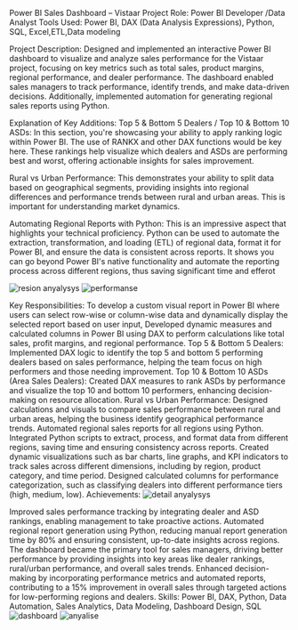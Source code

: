 Power BI Sales Dashboard – Vistaar Project
Role: Power BI Developer /Data Analyst
Tools Used: Power BI, DAX (Data Analysis Expressions), Python, SQL, Excel,ETL,Data modeling 

Project Description:
Designed and implemented an interactive Power BI dashboard to visualize and analyze sales performance for the Vistaar project, focusing on key metrics such as total sales, product margins, regional performance, and dealer performance. The dashboard enabled sales managers to track performance, identify trends, and make data-driven decisions. Additionally, implemented automation for generating regional sales reports using Python.



Explanation of Key Additions:
Top 5 & Bottom 5 Dealers / Top 10 & Bottom 10 ASDs: In this section, you're showcasing your ability to apply ranking logic within Power BI. The use of RANKX and other DAX functions would be key here. These rankings help visualize which dealers and ASDs are performing best and worst, offering actionable insights for sales improvement.

Rural vs Urban Performance: This demonstrates your ability to split data based on geographical segments, providing insights into regional differences and performance trends between rural and urban areas. This is important for understanding market dynamics.

Automating Regional Reports with Python: This is an impressive aspect that highlights your technical proficiency. Python can be used to automate the extraction, transformation, and loading (ETL) of regional data, format it for Power BI, and ensure the data is consistent across reports. It shows you can go beyond Power BI's native functionality and automate the reporting process across different regions, thus saving significant time and efferot


![resion anyalysys](https://github.com/user-attachments/assets/b24d55b7-b2f6-406c-96a0-cda9cc0270af)
![performanse](https://github.com/user-attachments/assets/66feb2cf-ed82-4223-8b57-bec7066740bc)

Key Responsibilities:
To develop a custom visual report in Power BI where users can select row-wise or column-wise data and dynamically display the selected report based on user input, Developed dynamic measures and calculated columns in Power BI using DAX to perform calculations like total sales, profit margins, and regional performance.
Top 5 & Bottom 5 Dealers: Implemented DAX logic to identify the top 5 and bottom 5 performing dealers based on sales performance, helping the team focus on high performers and those needing improvement.
Top 10 & Bottom 10 ASDs (Area Sales Dealers): Created DAX measures to rank ASDs by performance and visualize the top 10 and bottom 10 performers, enhancing decision-making on resource allocation.
Rural vs Urban Performance: Designed calculations and visuals to compare sales performance between rural and urban areas, helping the business identify geographical performance trends.
Automated regional sales reports for all regions using Python. Integrated Python scripts to extract, process, and format data from different regions, saving time and ensuring consistency across reports.
Created dynamic visualizations such as bar charts, line graphs, and KPI indicators to track sales across different dimensions, including by region, product category, and time period.
Designed calculated columns for performance categorization, such as classifying dealers into different performance tiers (high, medium, low).
Achievements:
![detail anyalysys](https://github.com/user-attachments/assets/cb43dde8-1080-4ad8-8015-1fa8527cd875)

Improved sales performance tracking by integrating dealer and ASD rankings, enabling management to take proactive actions.
Automated regional report generation using Python, reducing manual report generation time by 80% and ensuring consistent, up-to-date insights across regions.
The dashboard became the primary tool for sales managers, driving better performance by providing insights into key areas like dealer rankings, rural/urban performance, and overall sales trends.
Enhanced decision-making by incorporating performance metrics and automated reports, contributing to a 15% improvement in overall sales through targeted actions for low-performing regions and dealers.
Skills: Power BI, DAX, Python, Data Automation, Sales Analytics, Data Modeling, Dashboard Design, SQL
![dashboard](https://github.com/user-attachments/assets/1d129576-1c67-4360-90a3-2ac124905925)
![anyalise](https://github.com/user-attachments/assets/90356f1e-716a-4ec1-b45f-ec6cae02f8e8)
